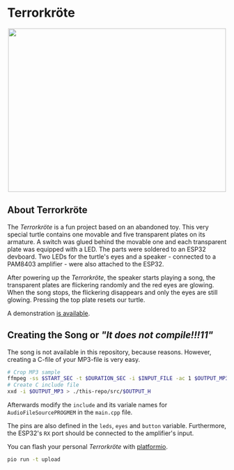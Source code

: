 # Terrorkröte

<p align="center">
  <img width="500" height="375" src="https://i.imgur.com/KZuHILo.jpg">
</p>


## About Terrorkröte

The *Terrorkröte* is a fun project based on an abandoned toy. This very special
turtle contains one movable and five transparent plates on its armature. A
switch was glued behind the movable one and each transparent plate was equipped
with a LED. The parts were soldered to an ESP32 devboard. Two LEDs for the
turtle's eyes and a speaker - connected to a PAM8403 amplifier - were also
attached to the ESP32.

After powering up the *Terrorkröte*, the speaker starts playing a song, the
transparent plates are flickering randomly and the red eyes are glowing. When
the song stops, the flickering disappears and only the eyes are still glowing.
Pressing the top plate resets our turtle.

A demonstration [is available](terrorkroete.mp4).


## Creating the Song or *"It does not compile!!!11"*

The song is not available in this repository, because reasons. However, creating
a C-file of your MP3-file is very easy.

```bash
# Crop MP3 sample
ffmpeg -ss $START_SEC -t $DURATION_SEC -i $INPUT_FILE -ac 1 $OUTPUT_MP3
# Create C include file
xxd -i $OUTPUT_MP3 > ./this-repo/src/$OUTPUT_H
```

Afterwards modify the `include` and its variale names for
`AudioFileSourcePROGMEM` in the `main.cpp` file.

The pins are also defined in the `leds`, `eyes` and `button` variable.
Furthermore, the ESP32's `RX` port should be connected to the amplifier's input.

You can flash your personal *Terrorkröte* with [platformio].

```bash
pio run -t upload
```


[platformio]: https://platformio.org/
